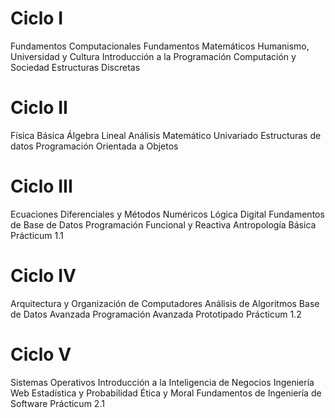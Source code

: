 #  Ciclo I
Fundamentos Computacionales
Fundamentos Matemáticos
Humanismo, Universidad y Cultura
Introducción a la Programación
Computación y Sociedad
Estructuras Discretas
# Ciclo II
Física Básica
Álgebra  Lineal
Análisis Matemático Univariado
Estructuras de datos
Programación Orientada a Objetos
# Ciclo III
Ecuaciones Diferenciales y Métodos Numéricos
Lógica Digital
Fundamentos de Base de Datos
Programación Funcional y Reactiva
Antropología Básica
Prácticum 1.1
# Ciclo IV
Arquitectura y Organización de Computadores
Análisis de Algoritmos
Base de Datos Avanzada
Programación Avanzada
Prototipado
Prácticum 1.2
# Ciclo V
Sistemas Operativos
Introducción a la Inteligencia de Negocios
Ingeniería Web
Estadística y Probabilidad
Ética y Moral
Fundamentos de Ingeniería de Software
Prácticum 2.1